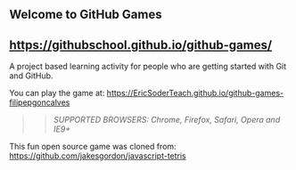 ## Welcome to GitHub Games
## https://githubschool.github.io/github-games/
A project based learning activity for people who are getting started with Git and GitHub.

You can play the game at: https://EricSoderTeach.github.io/github-games-filipepgoncalves

>> _*SUPPORTED BROWSERS*: Chrome, Firefox, Safari, Opera and IE9+_

This fun open source game was cloned from: https://github.com/jakesgordon/javascript-tetris
